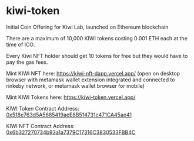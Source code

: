 # kiwi-token
Initial Coin Offering for Kiwi Lab, launched on Ethereum blockchain

There are a maximum of 10,000 KIWI tokens costing 0.001 ETH each at the time of ICO.

Every Kiwi NFT holder should get 10 tokens for free but they would have to pay the gas fees.

Mint KIWI NFT here: https://kiwi-nft-dapp.vercel.app/ (open on desktop browser with metamask wallet extension integrated and connected to rinkeby network, or metamask wallet browser for mobile)

Mint KIWI Tokens here: https://kiwi-token.vercel.app/

KIWI Token Contract Address: [0x518e763d5A5685419aeE8B514731c471CA45ae41](https://rinkeby.etherscan.io/address/0x518e763d5a5685419aee8b514731c471ca45ae41)

KIWI NFT Contract Address: [0x6b327270734b93a1a7379C17316C3830533FBB4C](https://rinkeby.etherscan.io/address/0x6b327270734b93a1a7379c17316c3830533fbb4c)
